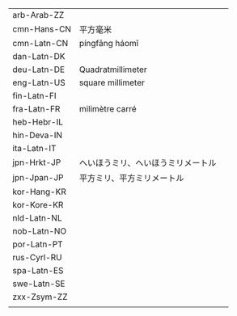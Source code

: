 | | | |
|-|-|-|
| arb-Arab-ZZ |  |  |
| cmn-Hans-CN | 平方毫米 |  |
| cmn-Latn-CN | píngfāng háomǐ |  |
| dan-Latn-DK |  |  |
| deu-Latn-DE | Quadratmillimeter |  |
| eng-Latn-US | square millimeter |  |
| fin-Latn-FI |  |  |
| fra-Latn-FR | milimètre carré |  |
| heb-Hebr-IL |  |  |
| hin-Deva-IN |  |  |
| ita-Latn-IT |  |  |
| jpn-Hrkt-JP | へいほうミリ、へいほうミリメートル |  |
| jpn-Jpan-JP | 平方ミリ、平方ミリメートル |  |
| kor-Hang-KR |  |  |
| kor-Kore-KR |  |  |
| nld-Latn-NL |  |  |
| nob-Latn-NO |  |  |
| por-Latn-PT |  |  |
| rus-Cyrl-RU |  |  |
| spa-Latn-ES |  |  |
| swe-Latn-SE |  |  |
| zxx-Zsym-ZZ |  |  |
|  |  |  |